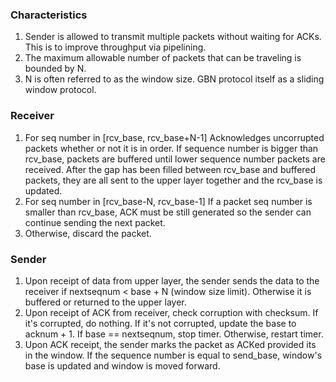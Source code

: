 ### Characteristics

1) Sender is allowed to transmit multiple packets without waiting for ACKs. This
   is to improve throughput via pipelining.
2) The maximum allowable number of packets that can be traveling is bounded by N.
3) N is often referred to as the window size. GBN protocol itself as a sliding
   window protocol.

### Receiver

1) For seq number in [rcv_base, rcv_base+N-1]
   Acknowledges uncorrupted packets whether or not it is in order. If sequence
   number is bigger than rcv_base, packets are buffered until lower sequence
   number packets are received. After the gap has been filled between rcv_base
   and buffered packets, they are all sent to the upper layer together and the 
   rcv_base is updated.
2) For seq number in [rcv_base-N, rcv_base-1]
   If a packet seq number is smaller than rcv_base, ACK must be still generated
   so the sender can continue sending the next packet.
3) Otherwise, discard the packet.

### Sender

1) Upon receipt of data from upper layer, the sender sends the data to the
   receiver if nextseqnum < base + N (window size limit). Otherwise it is
   buffered or returned to the upper layer.
2) Upon receipt of ACK from receiver, check corruption with checksum. If it's
   corrupted, do nothing. If it's not corrupted, update the base to acknum + 1.
   If base == nextseqnum, stop timer. Otherwise, restart timer.
3) Upon ACK receipt, the sender marks the packet as ACKed provided its in the
   window. If the sequence number is equal to send_base, window's base is 
   updated and window is moved forward.
